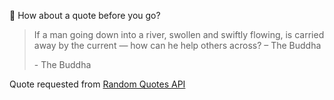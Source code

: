 📣 How about a quote before you go?

> If a man going down into a river, swollen and swiftly flowing, is carried away by the current — how can he help others across? – The Buddha
>
> <p>- The Buddha</p>

Quote requested from [Random Quotes API](https://github.com/lukePeavey/quotable)
